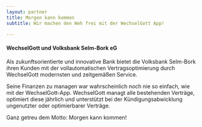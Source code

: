 ```yaml
---
layout: partner 
title: Morgen kann kommen 
subtitle: Wir machen den Weh frei mit der WechselGott App!

---
```


#### WechselGott und Volksbank Selm-Bork eG

Als zukunftsorientierte und innovative Bank bietet die Volksbank Selm-Bork ihren Kunden mit der vollautomatischen
Vertragsoptimierung durch WechselGott modernsten und zeitgemäßen Service.

Seine Finanzen zu managen war wahrscheinlich noch nie so einfach, wie mit der WechselGott-App. WechselGott managt alle
bestehenden Verträge, optimiert diese jährlich und unterstützt bei der Kündigungsabwicklung ungenutzter oder
optimierbarer Verträge.

Ganz getreu dem Motto: Morgen kann kommen!

